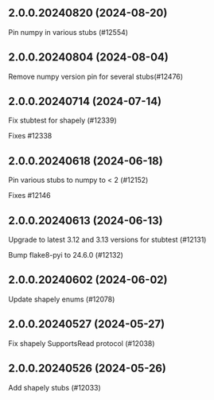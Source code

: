 ## 2.0.0.20240820 (2024-08-20)

Pin numpy in various stubs (#12554)

## 2.0.0.20240804 (2024-08-04)

Remove numpy version pin for several stubs(#12476)

## 2.0.0.20240714 (2024-07-14)

Fix stubtest for shapely (#12339)

Fixes #12338

## 2.0.0.20240618 (2024-06-18)

Pin various stubs to numpy to < 2 (#12152)

Fixes #12146

## 2.0.0.20240613 (2024-06-13)

Upgrade to latest 3.12 and 3.13 versions for stubtest (#12131)

Bump flake8-pyi to 24.6.0 (#12132)

## 2.0.0.20240602 (2024-06-02)

Update shapely enums (#12078)

## 2.0.0.20240527 (2024-05-27)

Fix shapely SupportsRead protocol (#12038)

## 2.0.0.20240526 (2024-05-26)

Add shapely stubs (#12033)

